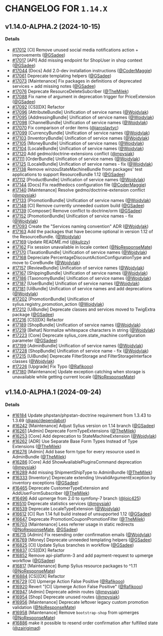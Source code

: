 # CHANGELOG FOR `1.14.X`

## v1.14.0-ALPHA.2 (2024-10-15)

#### Details

- [#17012](https://github.com/Sylius/Sylius/issues/17012) [CI] Remove unused social media notifications action +  improvements ([@GSadee](https://github.com/GSadee))
- [#17017](https://github.com/Sylius/Sylius/issues/17017) [API] Add missing endpoint for ShopUser in shop context ([@GSadee](https://github.com/GSadee))
- [#17044](https://github.com/Sylius/Sylius/issues/17044) [Docs] Add 2.0-dev installation instructions ([@CoderMaggie](https://github.com/CoderMaggie))
- [#17061](https://github.com/Sylius/Sylius/issues/17061) Deprecate templating helpers ([@GSadee](https://github.com/GSadee))
- [#17073](https://github.com/Sylius/Sylius/issues/17073) [Maintenance] Fix packages in definitions of deprecated services + add missing notes ([@GSadee](https://github.com/GSadee))
- [#17076](https://github.com/Sylius/Sylius/issues/17076) Deprecate ResourceDeleteSubcriber ([@TheMilek](https://github.com/TheMilek))
- [#17088](https://github.com/Sylius/Sylius/issues/17088) Fix name of argument in deprecation trigger for PriceExtension ([@GSadee](https://github.com/GSadee))
- [#17092](https://github.com/Sylius/Sylius/issues/17092) [CS][DX] Refactor
- [#17096](https://github.com/Sylius/Sylius/issues/17096) [AttributeBundle] Unification of service names ([@Wojdylak](https://github.com/Wojdylak))
- [#17095](https://github.com/Sylius/Sylius/issues/17095) [AddressingBundle] Unification of service names ([@Wojdylak](https://github.com/Wojdylak))
- [#17098](https://github.com/Sylius/Sylius/issues/17098) [ChannelBundle] Unification of service names ([@Wojdylak](https://github.com/Wojdylak))
- [#17070](https://github.com/Sylius/Sylius/issues/17070) Fix comparison of order items ([@jaroslavtyc](https://github.com/jaroslavtyc))
- [#17099](https://github.com/Sylius/Sylius/issues/17099) [CurrencyBundle] Unification of service names ([@Wojdylak](https://github.com/Wojdylak))
- [#17103](https://github.com/Sylius/Sylius/issues/17103) [InventoryBundle] Unification of service names ([@Wojdylak](https://github.com/Wojdylak))
- [#17105](https://github.com/Sylius/Sylius/issues/17105) [MoneyBundle] Unification of service names ([@Wojdylak](https://github.com/Wojdylak))
- [#17104](https://github.com/Sylius/Sylius/issues/17104) [LocaleBundle] Unification of service names ([@Wojdylak](https://github.com/Wojdylak))
- [#17120](https://github.com/Sylius/Sylius/issues/17120) Add gedmo/doctrine-extensions conflict ([@mpysiak](https://github.com/mpysiak))
- [#17111](https://github.com/Sylius/Sylius/issues/17111) [OrderBundle] Unification of service names ([@Wojdylak](https://github.com/Wojdylak))
- [#17125](https://github.com/Sylius/Sylius/issues/17125) [LocaleBundle] Unification of service names - fix ([@Wojdylak](https://github.com/Wojdylak))
- [#17138](https://github.com/Sylius/Sylius/issues/17138) Remove winzouStateMachineBundle from packages' test applications to support ResourceBundle 1.12 ([@GSadee](https://github.com/GSadee))
- [#17112](https://github.com/Sylius/Sylius/issues/17112) [ProductBundle] Unification of service names ([@Wojdylak](https://github.com/Wojdylak))
- [#17144](https://github.com/Sylius/Sylius/issues/17144) [Docs] Fix readthedocs configuration file ([@CoderMaggie](https://github.com/CoderMaggie))
- [#17140](https://github.com/Sylius/Sylius/issues/17140) [Maintenance] Resolve gedmo/doctrine-extension conflict ([@mpysiak](https://github.com/mpysiak))
- [#17133](https://github.com/Sylius/Sylius/issues/17133) [PromotionBundle] Unification of service names ([@Wojdylak](https://github.com/Wojdylak))
- [#17148](https://github.com/Sylius/Sylius/issues/17148) [CI] Remove currently unneeded custom build ([@GSadee](https://github.com/GSadee))
- [#17139](https://github.com/Sylius/Sylius/issues/17139) [Composer] Remove conflict to doctrine/orm ([@GSadee](https://github.com/GSadee))
- [#17152](https://github.com/Sylius/Sylius/issues/17152) [PromotionBundle] Unification of service names - fix ([@Wojdylak](https://github.com/Wojdylak))
- [#17093](https://github.com/Sylius/Sylius/issues/17093) Create the "Services naming convention" ADR ([@Wojdylak](https://github.com/Wojdylak))
- [#17163](https://github.com/Sylius/Sylius/issues/17163) Add the packages that have become optional in version 1.12 of the ResourceBundle. ([@Wojdylak](https://github.com/Wojdylak))
- [#17169](https://github.com/Sylius/Sylius/issues/17169) Update README.md ([@kulczy](https://github.com/kulczy))
- [#17162](https://github.com/Sylius/Sylius/issues/17162) Fix session unavailable in locale context ([@NoResponseMate](https://github.com/NoResponseMate))
- [#17170](https://github.com/Sylius/Sylius/issues/17170) [TaxationBundle] Unification of service names ([@Wojdylak](https://github.com/Wojdylak))
- [#17168](https://github.com/Sylius/Sylius/issues/17168) Depreciate PercentageDiscountActionConfigurationType and move to CoreBundle ([@Wojdylak](https://github.com/Wojdylak))
- [#17157](https://github.com/Sylius/Sylius/issues/17157) [ReviewBundle] Unification of service names ([@Wojdylak](https://github.com/Wojdylak))
- [#17167](https://github.com/Sylius/Sylius/issues/17167) [ShippingBundle] Unification of service names ([@Wojdylak](https://github.com/Wojdylak))
- [#17186](https://github.com/Sylius/Sylius/issues/17186) [TaxonomyBundle] Unification of service names ([@Wojdylak](https://github.com/Wojdylak))
- [#17187](https://github.com/Sylius/Sylius/issues/17187) [UserBundle] Unification of service names ([@Wojdylak](https://github.com/Wojdylak))
- [#17181](https://github.com/Sylius/Sylius/issues/17181) [UiBundle] Unification of service names and add deprecations ([@Wojdylak](https://github.com/Wojdylak))
- [#17202](https://github.com/Sylius/Sylius/issues/17202) [PromotionBundle] Unification of sylius.registry_promotion_action ([@Wojdylak](https://github.com/Wojdylak))
- [#17212](https://github.com/Sylius/Sylius/issues/17212) [UiBundle] Deprecate classes and services moved to TwigExtra package ([@GSadee](https://github.com/GSadee))
- [#17216](https://github.com/Sylius/Sylius/issues/17216) [CS][DX] Refactor
- [#17189](https://github.com/Sylius/Sylius/issues/17189) [ShopBundle] Unification of service names ([@Wojdylak](https://github.com/Wojdylak))
- [#17219](https://github.com/Sylius/Sylius/issues/17219) [Behat] Normalize whitespace characters in string ([@Wojdylak](https://github.com/Wojdylak))
- [#17223](https://github.com/Sylius/Sylius/issues/17223) [Core] Deprecate sylius_core.state_machine configuration parameter ([@GSadee](https://github.com/GSadee))
- [#17199](https://github.com/Sylius/Sylius/issues/17199) [AdminBundle] Unification of service names ([@Wojdylak](https://github.com/Wojdylak))
- [#17228](https://github.com/Sylius/Sylius/issues/17228) [ShopBundle] Unification of service name - fix ([@Wojdylak](https://github.com/Wojdylak))
- [#17215](https://github.com/Sylius/Sylius/issues/17215) [UiBundle] Deprecate FilterStorage and FilterStorageInterface classes ([@Wojdylak](https://github.com/Wojdylak))
- [#17226](https://github.com/Sylius/Sylius/issues/17226) [Upgrade] Fix Typo ([@Rafikooo](https://github.com/Rafikooo))
- [#17180](https://github.com/Sylius/Sylius/issues/17180) [Maintenance] Update exception catching when storage is unavailable while getting current locale ([@NoResponseMate](https://github.com/NoResponseMate))

## v1.14.0-ALPHA.1 (2024-09-24)

#### Details

- [#16184](https://github.com/Sylius/Sylius/issues/16184) Update phpstan/phpstan-doctrine requirement from 1.3.43 to 1.3.69 ([@app/dependabot](https://github.com/app/dependabot))
- [#16242](https://github.com/Sylius/Sylius/issues/16242) [Maintenance] Adjust Sylius version on 1.14 branch ([@GSadee](https://github.com/GSadee))
- [#16261](https://github.com/Sylius/Sylius/issues/16261) [Admin] Deprecate FormTypeExtensions ([@TheMilek](https://github.com/TheMilek))
- [#16253](https://github.com/Sylius/Sylius/issues/16253) [Core] Add deprecation to StateMachineExtension ([@Wojdylak](https://github.com/Wojdylak))
- [#16262](https://github.com/Sylius/Sylius/issues/16262) [ADR] Use Separate Base Form Types Instead of Type Extensions ([@TheMilek](https://github.com/TheMilek))
- [#16276](https://github.com/Sylius/Sylius/issues/16276) [Admin] Add base form type for every resource used in AdminBundle ([@TheMilek](https://github.com/TheMilek))
- [#16286](https://github.com/Sylius/Sylius/issues/16286) [Core] Add ShowAvailablePluginsCommand deprecation ([@mpysiak](https://github.com/mpysiak))
- [#16289](https://github.com/Sylius/Sylius/issues/16289) Add missing ShipmentShipType to AdminBundle ([@TheMilek](https://github.com/TheMilek))
- [#16333](https://github.com/Sylius/Sylius/issues/16333) [Inventory] Deprecate extending \InvalidArgumentException by inventory exceptions ([@GSadee](https://github.com/GSadee))
- [#16465](https://github.com/Sylius/Sylius/issues/16465) Deprecate CustomerTypeExtension and AddUserFormSubscriber ([@TheMilek](https://github.com/TheMilek))
- [#16496](https://github.com/Sylius/Sylius/issues/16496) Add upmerge from 2.0 to symfony-7 branch ([@loic425](https://github.com/loic425))
- [#16510](https://github.com/Sylius/Sylius/issues/16510) Deprecate statistics services ([@mpysiak](https://github.com/mpysiak))
- [#16539](https://github.com/Sylius/Sylius/issues/16539) Deprecate LocaleTypeExtension ([@Wojdylak](https://github.com/Wojdylak))
- [#16612](https://github.com/Sylius/Sylius/issues/16612) [CI] Run 1.14 full build instead of unsupported 1.12 ([@GSadee](https://github.com/GSadee))
- [#16647](https://github.com/Sylius/Sylius/issues/16647) Deprecate PromotionCouponPromotionFilter ([@TheMilek](https://github.com/TheMilek))
- [#16703](https://github.com/Sylius/Sylius/issues/16703) [Maintenance] Less referrer usage in static redirects ([@NoResponseMate](https://github.com/NoResponseMate), [@GSadee](https://github.com/GSadee))
- [#16715](https://github.com/Sylius/Sylius/issues/16715) [Admin] Fix resending order confirmation emails ([@Wojdylak](https://github.com/Wojdylak))
- [#16769](https://github.com/Sylius/Sylius/issues/16769) [Money] Deprecate unneeded templating helpers ([@GSadee](https://github.com/GSadee))
- [#16825](https://github.com/Sylius/Sylius/issues/16825) [CI] Update Sylius branches in  workflow ([@GSadee](https://github.com/GSadee))
- [#16837](https://github.com/Sylius/Sylius/issues/16837) [CS][DX] Refactor
- [#16852](https://github.com/Sylius/Sylius/issues/16852) Remove api-platform-3 and add payment-request to upmerge workflow ([@GSadee](https://github.com/GSadee))
- [#16817](https://github.com/Sylius/Sylius/issues/16817) [Maintenance] Bump Sylius resource packages to ^1.11 ([@NoResponseMate](https://github.com/NoResponseMate))
- [#16884](https://github.com/Sylius/Sylius/issues/16884) [CS][DX] Refactor
- [#16729](https://github.com/Sylius/Sylius/issues/16729) [CI] Upmerge Action False Positive ([@Rafikooo](https://github.com/Rafikooo))
- [#16920](https://github.com/Sylius/Sylius/issues/16920) Revert "[CI] Upmerge Action False Positive" ([@Rafikooo](https://github.com/Rafikooo))
- [#16947](https://github.com/Sylius/Sylius/issues/16947) [Admin] Deprecate admin routes ([@mpysiak](https://github.com/mpysiak))
- [#16954](https://github.com/Sylius/Sylius/issues/16954) [Shop] Deprecate unused routes ([@mpysiak](https://github.com/mpysiak))
- [#16956](https://github.com/Sylius/Sylius/issues/16956) [Maintenance] Deprecate leftover legacy custom promotion validation ([@NoResponseMate](https://github.com/NoResponseMate))
- [#16958](https://github.com/Sylius/Sylius/issues/16958) [Maintenance] Remove `bootstrap-shop` from upmerges ([@NoResponseMate](https://github.com/NoResponseMate))
- [#16886](https://github.com/Sylius/Sylius/issues/16886) make it possible to resend order confirmation after fulfilled state ([@zairigimad](https://github.com/zairigimad))
